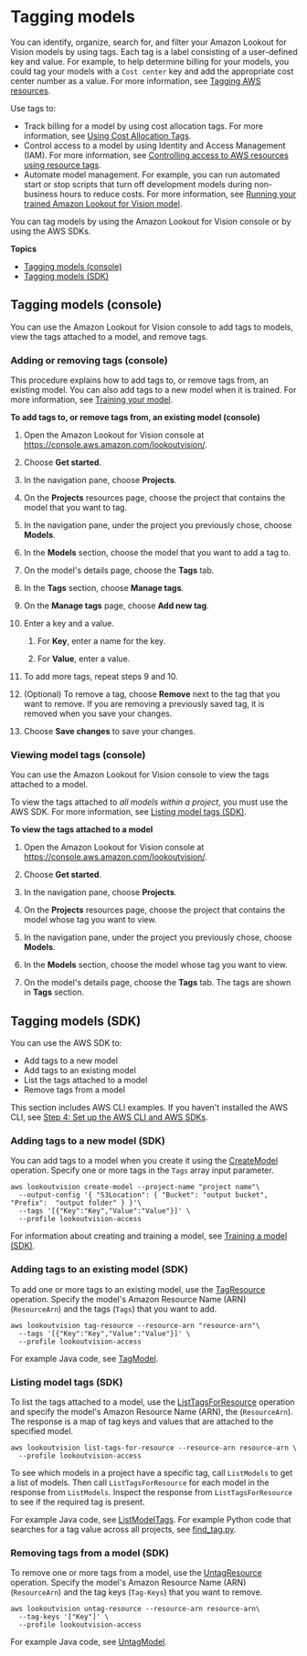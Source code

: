 # Tagging models<a name="tagging-model"></a>

You can identify, organize, search for, and filter your Amazon Lookout for Vision models by using tags\. Each tag is a label consisting of a user\-defined key and value\. For example, to help determine billing for your models, you could tag your models with a `Cost center` key and add the appropriate cost center number as a value\. For more information, see [Tagging AWS resources](https://docs.aws.amazon.com/general/latest/gr/aws_tagging.html)\.

Use tags to:
+ Track billing for a model by using cost allocation tags\. For more information, see [Using Cost Allocation Tags](https://docs.aws.amazon.com/awsaccountbilling/latest/aboutv2/cost-alloc-tags.html)\.
+ Control access to a model by using Identity and Access Management \(IAM\)\. For more information, see [Controlling access to AWS resources using resource tags](@url-iam-user;access_tags.html)\.
+ Automate model management\. For example, you can run automated start or stop scripts that turn off development models during non\-business hours to reduce costs\. For more information, see [Running your trained Amazon Lookout for Vision model](running-model.md)\. 

You can tag models by using the Amazon Lookout for Vision console or by using the AWS SDKs\. 

**Topics**
+ [Tagging models \(console\)](#tagging-model-console)
+ [Tagging models \(SDK\)](#tagging-model-sdk)

## Tagging models \(console\)<a name="tagging-model-console"></a>

You can use the Amazon Lookout for Vision console to add tags to models, view the tags attached to a model, and remove tags\. 

### Adding or removing tags \(console\)<a name="tagging-model-add-remove-console"></a>

This procedure explains how to add tags to, or remove tags from, an existing model\. You can also add tags to a new model when it is trained\. For more information, see [Training your model](model-train.md)\. 

**To add tags to, or remove tags from, an existing model \(console\)**

1. Open the Amazon Lookout for Vision console at [ https://console\.aws\.amazon\.com/lookoutvision/]( https://console.aws.amazon.com/lookoutvision/)\.

1. Choose **Get started**\. 

1. In the navigation pane, choose **Projects**\.

1. On the **Projects** resources page, choose the project that contains the model that you want to tag\.

1. In the navigation pane, under the project you previously chose, choose **Models**\.

1. In the **Models** section, choose the model that you want to add a tag to\. 

1. On the model's details page, choose the **Tags** tab\. 

1. In the **Tags** section, choose **Manage tags**\.

1. On the **Manage tags** page, choose **Add new tag**\.

1. Enter a key and a value\.

   1. For **Key**, enter a name for the key\.

   1. For **Value**, enter a value\.

1. To add more tags, repeat steps 9 and 10\.

1. \(Optional\) To remove a tag, choose **Remove** next to the tag that you want to remove\. If you are removing a previously saved tag, it is removed when you save your changes\.

1. Choose **Save changes** to save your changes\.

### Viewing model tags \(console\)<a name="tagging-model-viewing-console"></a>

You can use the Amazon Lookout for Vision console to view the tags attached to a model\.

To view the tags attached to *all models within a project*, you must use the AWS SDK\. For more information, see [Listing model tags \(SDK\)](#listing-model-tags-sdk)\.

**To view the tags attached to a model**

1. Open the Amazon Lookout for Vision console at [ https://console\.aws\.amazon\.com/lookoutvision/]( https://console.aws.amazon.com/lookoutvision/)\.

1. Choose **Get started**\. 

1. In the navigation pane, choose **Projects**\.

1. On the **Projects** resources page, choose the project that contains the model whose tag you want to view\.

1. In the navigation pane, under the project you previously chose, choose **Models**\.

1. In the **Models** section, choose the model whose tag you want to view\. 

1. On the model's details page, choose the **Tags** tab\. The tags are shown in **Tags** section\.

## Tagging models \(SDK\)<a name="tagging-model-sdk"></a>

You can use the AWS SDK to:
+ Add tags to a new model
+ Add tags to an existing model
+ List the tags attached to a model 
+ Remove tags from a model 

This section includes AWS CLI examples\. If you haven't installed the AWS CLI, see [Step 4: Set up the AWS CLI and AWS SDKs](su-awscli-sdk.md)\.

### Adding tags to a new model \(SDK\)<a name="tagging-new-model-sdk"></a>

You can add tags to a model when you create it using the [CreateModel](https://docs.aws.amazon.com/lookout-for-vision/latest/APIReference/API_CreateModel) operation\. Specify one or more tags in the `Tags` array input parameter\. 

```
aws lookoutvision create-model --project-name "project name"\
  --output-config '{ "S3Location": { "Bucket": "output bucket", "Prefix":  "output folder" } }'\
  --tags '[{"Key":"Key","Value":"Value"}]' \
  --profile lookoutvision-access
```

For information about creating and training a model, see [Training a model \(SDK\)](model-train.md#create-model-sdk)\.

### Adding tags to an existing model \(SDK\)<a name="tagging-new-model-sdk"></a>

To add one or more tags to an existing model, use the [TagResource](https://docs.aws.amazon.com/lookout-for-vision/latest/APIReference/API_TagResource) operation\. Specify the model's Amazon Resource Name \(ARN\) \(`ResourceArn`\) and the tags \(`Tags`\) that you want to add\. 

```
aws lookoutvision tag-resource --resource-arn "resource-arn"\
  --tags '[{"Key":"Key","Value":"Value"}]' \
  --profile lookoutvision-access
```

For example Java code, see [TagModel](https://github.com/awsdocs/aws-doc-sdk-examples/blob/main/javav2/example_code/lookoutvision/src/main/java/com/example/lookoutvision/TagModel.java)\.

### Listing model tags \(SDK\)<a name="listing-model-tags-sdk"></a>

To list the tags attached to a model, use the [ListTagsForResource](https://docs.aws.amazon.com/lookout-for-vision/latest/APIReference/API_ListTagsForResource) operation and specify the model's Amazon Resource Name \(ARN\), the \(`ResourceArn`\)\. The response is a map of tag keys and values that are attached to the specified model\.

```
aws lookoutvision list-tags-for-resource --resource-arn resource-arn \
  --profile lookoutvision-access
```

To see which models in a project have a specific tag, call `ListModels` to get a list of models\. Then call `ListTagsForResource` for each model in the response from `ListModels`\. Inspect the response from `ListTagsForResource` to see if the required tag is present\. 

For example Java code, see [ListModelTags](https://github.com/awsdocs/aws-doc-sdk-examples/blob/main/javav2/example_code/lookoutvision/src/main/java/com/example/lookoutvision/ListModelTags.java)\. For example Python code that searches for a tag value across all projects, see [find\_tag\.py](https://github.com/awsdocs/aws-doc-sdk-examples/blob/master/python/example_code/lookoutvision/find_tag.py)\.

### Removing tags from a model \(SDK\)<a name="removing-a-tag-sdk"></a>

To remove one or more tags from a model, use the [UntagResource](https://docs.aws.amazon.com/lookout-for-vision/latest/APIReference/API_UntagResource) operation\. Specify the model's Amazon Resource Name \(ARN\) \(`ResourceArn`\) and the tag keys \(`Tag-Keys`\) that you want to remove\. 

```
aws lookoutvision untag-resource --resource-arn resource-arn\
  --tag-keys '["Key"]' \
  --profile lookoutvision-access
```

For example Java code, see [UntagModel](https://github.com/awsdocs/aws-doc-sdk-examples/blob/main/javav2/example_code/lookoutvision/src/main/java/com/example/lookoutvision/UntagModel.java)\.